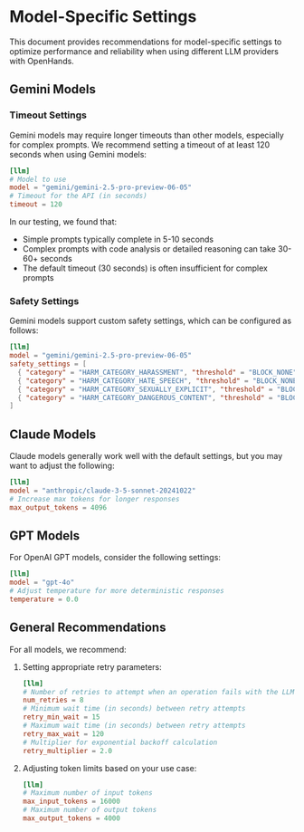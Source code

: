 # Model-Specific Settings

This document provides recommendations for model-specific settings to optimize performance and reliability when using different LLM providers with OpenHands.

## Gemini Models

### Timeout Settings

Gemini models may require longer timeouts than other models, especially for complex prompts. We recommend setting a timeout of at least 120 seconds when using Gemini models:

```toml
[llm]
# Model to use
model = "gemini/gemini-2.5-pro-preview-06-05"
# Timeout for the API (in seconds)
timeout = 120
```

In our testing, we found that:
- Simple prompts typically complete in 5-10 seconds
- Complex prompts with code analysis or detailed reasoning can take 30-60+ seconds
- The default timeout (30 seconds) is often insufficient for complex prompts

### Safety Settings

Gemini models support custom safety settings, which can be configured as follows:

```toml
[llm]
model = "gemini/gemini-2.5-pro-preview-06-05"
safety_settings = [
  { "category" = "HARM_CATEGORY_HARASSMENT", "threshold" = "BLOCK_NONE" },
  { "category" = "HARM_CATEGORY_HATE_SPEECH", "threshold" = "BLOCK_NONE" },
  { "category" = "HARM_CATEGORY_SEXUALLY_EXPLICIT", "threshold" = "BLOCK_NONE" },
  { "category" = "HARM_CATEGORY_DANGEROUS_CONTENT", "threshold" = "BLOCK_NONE" }
]
```

## Claude Models

Claude models generally work well with the default settings, but you may want to adjust the following:

```toml
[llm]
model = "anthropic/claude-3-5-sonnet-20241022"
# Increase max tokens for longer responses
max_output_tokens = 4096
```

## GPT Models

For OpenAI GPT models, consider the following settings:

```toml
[llm]
model = "gpt-4o"
# Adjust temperature for more deterministic responses
temperature = 0.0
```

## General Recommendations

For all models, we recommend:

1. Setting appropriate retry parameters:
   ```toml
   [llm]
   # Number of retries to attempt when an operation fails with the LLM
   num_retries = 8
   # Minimum wait time (in seconds) between retry attempts
   retry_min_wait = 15
   # Maximum wait time (in seconds) between retry attempts
   retry_max_wait = 120
   # Multiplier for exponential backoff calculation
   retry_multiplier = 2.0
   ```

2. Adjusting token limits based on your use case:
   ```toml
   [llm]
   # Maximum number of input tokens
   max_input_tokens = 16000
   # Maximum number of output tokens
   max_output_tokens = 4000
   ```